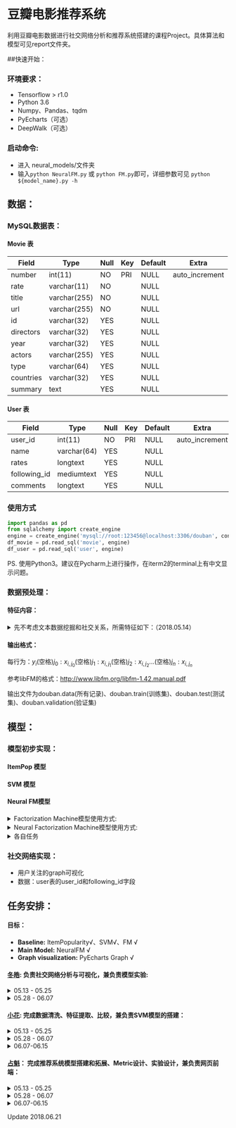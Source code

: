 # 豆瓣电影推荐系统

利用豆瓣电影数据进行社交网络分析和推荐系统搭建的课程Project。具体算法和模型可见report文件夹。



##快速开始：

### 环境要求：

-  Tensorflow > r1.0
-  Python 3.6
-  Numpy、Pandas、tqdm
-  PyEcharts（可选）
-  DeepWalk（可选）

### 启动命令:

-  进入 neural_models/文件夹
-  输入`python NeuralFM.py` 或 `python FM.py`即可，详细参数可见 `python ${model_name}.py -h`



## 数据：

### MySQL数据表：

#### Movie 表
| Field     | Type         | Null | Key  | Default | Extra          |
| --------- | ------------ | ---- | ---- | ------- | -------------- |
| number    | int(11)      | NO   | PRI  | NULL    | auto_increment |
| rate      | varchar(11)  | NO   |      | NULL    |                |
| title     | varchar(255) | NO   |      | NULL    |                |
| url       | varchar(255) | NO   |      | NULL    |                |
| id        | varchar(32)  | YES  |      | NULL    |                |
| directors | varchar(32)  | YES  |      | NULL    |                |
| year      | varchar(32)  | YES  |      | NULL    |                |
| actors    | varchar(255) | YES  |      | NULL    |                |
| type      | varchar(64)  | YES  |      | NULL    |                |
| countries | varchar(32)  | YES  |      | NULL    |                |
| summary   | text         | YES  |      | NULL    |                |
#### User 表

| Field        | Type        | Null | Key  | Default | Extra          |
| ------------ | ----------- | ---- | ---- | ------- | -------------- |
| user_id      | int(11)     | NO   | PRI  | NULL    | auto_increment |
| name         | varchar(64) | YES  |      | NULL    |                |
| rates        | longtext    | YES  |      | NULL    |                |
| following_id | mediumtext  | YES  |      | NULL    |                |
| comments     | longtext    | YES  |      | NULL    |                |

### 使用方式

```python
import pandas as pd
from sqlalchemy import create_engine
engine = create_engine('mysql://root:123456@localhost:3306/douban', convert_unicode=True, encoding='utf-8', connect_args={"charset":"utf8"})
df_movie = pd.read_sql('movie', engine)
df_user = pd.read_sql('user', engine)
```

PS.  使用Python3。建议在Pycharm上进行操作，在iterm2的terminal上有中文显示问题。

### 数据预处理：

#### 特征内容：

<details>
<summary>先不考虑文本数据挖掘和社交关系，所需特征如下：（2018.05.14）</summary>

| =user one hot= | =item one hot= | =user's history rating + item's average rating= | =year= | =type= |
- **user one hot:** user ID 的 one hot 形式，1000维
- **item one hot:** item ID 的 one hot 形式，1000维
- **user's history rating + item's average rating::** 该 user 的历史评分，分数从0-5星(0是没看过)。其中对于该item的评分用item的平均分代替,1000维
- **year:** 该电影放映的年份（如果能够弄到用户看片的年份就最好了）
- **type:** 该 item 所属类别，形式为one hot形式，需要先写个type2index的映射，???维

</details>


#### 输出格式：

每行为：$y_i$(空格)$j_0:x_{i,j_0}$(空格)$j_1:x_{i,j_1}$(空格)$j_2:x_{i,j_2}$...(空格)$j_n:x_{i,j_n}$

参考libFM的格式：http://www.libfm.org/libfm-1.42.manual.pdf

输出文件为douban.data(所有记录)、douban.train(训练集)、douban.test(测试集)、douban.validation(验证集)

## 模型：

### 模型初步实现：

#### ItemPop 模型

#### SVM 模型

#### Neural FM模型

<details>
<summary>Factorization Machine模型使用方式:</summary>

- 模型原理：[Factorization Machines](https://www.csie.ntu.edu.tw/~b97053/paper/Rendle2010FM.pdf)

- 模型使用：

  - 进入 neural_models/文件夹
  - 输入`python FM.py` 即可，详细参数可见 `python FM.py -h`

- 参数调优：

  - 调优方式：

    - 进入 neural_models/bash，新建 .sh 文件，命名规则为 **模型名\_参数名1_参数名2.sh**

    - 举例：新建 FM_lr_bs.sh，输入

      ```shell
      for lr in 0.005 0.01 0.05 0.1 0.5
      do
          for bs in 16 32 64 128 256 512
          do
              CUDA_VISIBLE_DEVICES="-1" python FM.py --lr $lr --batch_size $bs --log_path zhankui --log_on [\'lr\',\'batch_size\'];
          done
      done
      ```

      其中 log_path 是记录文件夹路径，log_on是记录文件夹的命名规则，for循环代表Grid-search范围。

</details>

<details>
<summary>Neural Factorization Machine模型使用方式:</summary>

- 模型原理：[Neural Factorization Machines for Sparse Predictive Analytics ](http://www.comp.nus.edu.sg/~xiangnan/papers/sigir17-nfm.pdf)

- 模型使用：

  - 进入 neural_models/文件夹
  - 输入`python NeuralFM.py` 即可，详细参数可见 `python NeuralFM.py -h`

- 参数调优：

  - 调优方式：

    - 进入 neural_models/bash，新建 .sh 文件，命名规则为 **模型名\_参数名1_参数名2.sh**

    - 举例：新建 NeuralFM_lr_bs.sh，输入

      ```shell
      for lr in 0.005 0.01 0.05 0.1 0.5
      do
          for bs in 16 32 64 128 256 512
          do
              CUDA_VISIBLE_DEVICES="-1" python NeuralFM.py --lr $lr --batch_size $bs --log_path zhankui --log_on [\'lr\',\'batch_size\'];
          done
      done
      ```

      其中 log_path 是记录文件夹路径，log_on是记录文件夹的命名规则，for循环代表Grid-search范围。

</details>

<details>
<summary>各自任务</summary>

- 占魁：learning rate, batch size, hidden factor, layers 调优
- 小花：feature的组成、表征探索
- 冬皓：dropout, batch_norm, regularization 调优

PS. 启动程序脚本非常简单，主要是想多用几台服务器节约时间。

</details>

### 社交网络实现：

- 用户关注的graph可视化
- 数据：user表的user_id和following_id字段



## 任务安排：

#### 目标：

- **Baseline:** ItemPopularity√、SVM√、FM √
- **Main Model:**  NeuralFM √
- **Graph visualization:** PyEcharts Graph √

#### [冬皓](https://github.com/Lidonghao1996): 负责社交网络分析与可视化，兼负责模型实验:

<details>
<summary>05.13 - 05.25 </summary>

- 不包括其他用户：
  - 网络可视化图
  - 统计信息（如最大、最小度数统计等）
- 包括其他用户的depth=1的广度优先搜索结果：
  - 网络可视化图
  - 统计信息（如最大、最小度数统计等）
- 完成PageRank、度分布统计
- 完成自己部分的PPT

</details>

<details>
<summary>05.28 - 06.07 </summary>

- 在 douban++ 数据集上完成上述任务 (ddl:06.03)
    - 留意大数据集上性能问题
    - 尝试优化可视化界面  
- 完成Doc2Vec的训练(ddl: 06.07)
    - 输入：（电影名称、电影简介）
    - 输出：（ItemID, 电影名称），（ItemID, DocVector）
- 有时间可以尝试KCNN提取文本信息(ddl: 06.07+)

</details>



#### [小花](https://github.com/Rshcaroline): 完成数据清洗、特征提取、比较，兼负责SVM模型的搭建：

<details>
<summary>05.13 - 05.25</summary>

- 负样本采集要求：
  - 用一个单独的文件，名为douban.neg
  - 每行输出格式同上
  - 输出顺序为逐用户从上自下排列（即先写user 0的所有负样本，再写user 1的所有负样本，依次往下）
- 数据集划分：
  - 生成一个所有正样本的文件，名为douban.pos
  - 测试集：douban.pos中每个user抽取一个正样本，和douban.neg中所有的负样本合并，成为一个测试集，名为douban.test
  - 验证集：douban.pos中每个user抽取一个正样本，和douban.neg中所有的负样本合并，成为一个测试集，名为douban.validation，正样本和douban.test不得有重复
  - 训练集：除douban.test和douban.validation之外的所有正样本，另外每个user从douban.neg中抽取4个负样本加入训练集，训练集名为douban.train
- 统计信息计算：
  - 正样本、负样本的条数
  - 用户与电影交互数量的直方图
- 完成自己部分的PPT

</details>

<details>
<summary>05.28 - 06.07 </summary>

- 在 douban++ 数据集上完成上述特征提取和对比试验 (ddl: 06.07)
    - 生成 |user one hot | item one hot | 特征
    - 生成 |user one hot | item one hot | item rating history | 特征
    - 生成 |user one hot | item one hot | item rating history + average rating | 特征
    - 添加 | user following id | 信息
    - 添加 | user follower's rating | 信息


</details>

<details>
<summary> 06.07-06.15 </summary>

-  前端网页搭建：
   -  交互式社交网络放在前端

</details>



#### [占魁](https://github.com/AaronHeee)： 完成推荐系统模型搭建和拓展、Metric设计、实验设计，兼负责网页前端：

<details>
<summary>05.13 - 05.25</summary>

- 实现ItemPopularity算法，计算HR、NDCG metric结果。
- 在FM、NeuFM、SVM上添加HR、NDCG的metric


- 跑出ItemPop、SVM、FM、NeuFM的初步实验结果，预期为：
  - RSME: NeuFM < FM < SVM
  - HR、NDCG: ItemPop < SVM < FM < NeuFM
- 完成自己部分的PPT

</details>

<details>
<summary>05.28 - 06.07 </summary>

- 在douban++上完成上述任务 (ddl: 06.03)
- 完成Graph的构建和Graph Node Embedding的训练 (ddl: 06.07)
    - 输入：（电影名称、电影导演、电影演员）
    - 输出：（NodeID, 结点名称），（NodeID, Embedding）

</details>

<details>
<summary> 06.07-06.15 </summary>

-  完成多个深度Embedding的融合、实验

-  前端网页搭建：
   -  在社交网络中添加豆瓣推荐信息

</details>





Update 2018.06.21


